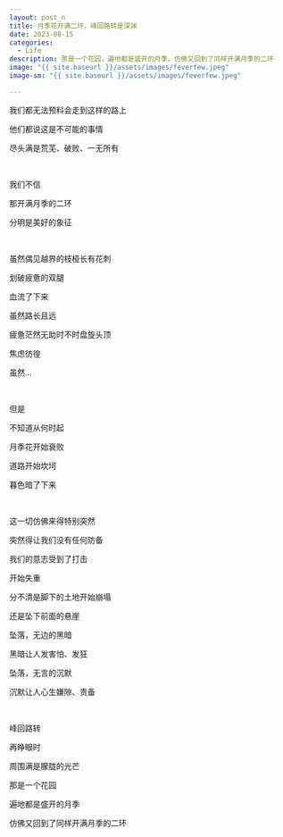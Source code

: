 ```yaml
---
layout: post_n
title: 月季花开满二环，峰回路转是深渊
date: 2023-08-15
categories:
  - Life
description: 那是一个花园，遍地都是盛开的月季，仿佛又回到了同样开满月季的二环
image: "{{ site.baseurl }}/assets/images/feverfew.jpeg"
image-sm: "{{ site.baseurl }}/assets/images/feverfew.jpeg"

---
```


我们都无法预料会走到这样的路上

他们都说这是不可能的事情

尽头满是荒芜、破败、一无所有

<br/>


我们不信

那开满月季的二环

分明是美好的象征

<br/>

虽然偶见越界的枝桠长有花刺

划破疲惫的双腿

血流了下来

虽然路长且远

疲惫茫然无助时不时盘旋头顶

焦虑彷徨

虽然…

<br/>

但是

不知道从何时起

月季花开始衰败

道路开始坎坷

暮色暗了下来

<br/>

这一切仿佛来得特别突然

突然得让我们没有任何防备

我们的意志受到了打击

开始失重

分不清是脚下的土地开始崩塌

还是坠下前面的悬崖

坠落，无边的黑暗

黑暗让人发害怕、发狂

坠落，无言的沉默

沉默让人心生嫌隙、责备

<br/>

峰回路转

再睁眼时

周围满是朦胧的光芒

那是一个花园

遍地都是盛开的月季

仿佛又回到了同样开满月季的二环
